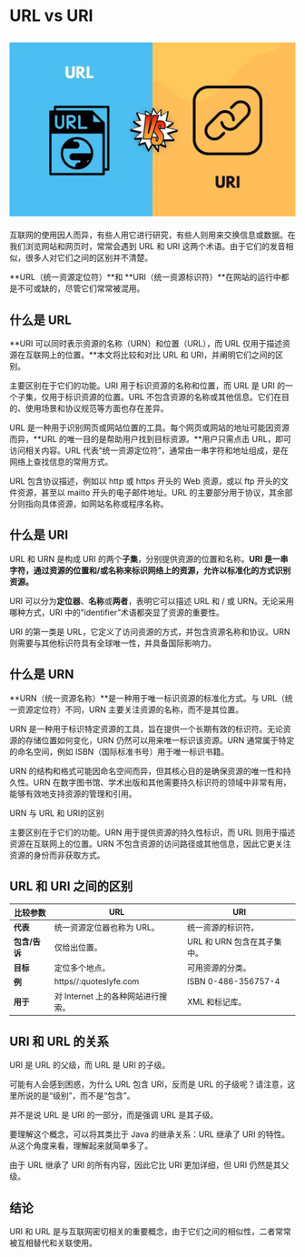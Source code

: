 # URL vs URI

## ![1727678251778-b9d71c5e-974c-4468-aa40-6fd522bba1a6.jpeg](./img/3LH0sQvhFS_SbEOk/1727678251778-b9d71c5e-974c-4468-aa40-6fd522bba1a6-644212.jpeg)

互联网的使用因人而异，有些人用它进行研究，有些人则用来交换信息或数据。在我们浏览网站和网页时，常常会遇到 URL 和 URI 这两个术语。由于它们的发音相似，很多人对它们之间的区别并不清楚。

**URL（统一资源定位符）**和 **URI（统一资源标识符）**在网站的运行中都是不可或缺的，尽管它们常常被混用。

## 什么是 URL

**URI 可以同时表示资源的名称（URN）和位置（URL），而 URL 仅用于描述资源在互联网上的位置。**本文将比较和对比 URL 和 URI，并阐明它们之间的区别。

主要区别在于它们的功能。URI 用于标识资源的名称和位置，而 URL 是 URI 的一个子集，仅用于标识资源的位置。URL 不包含资源的名称或其他信息。它们在目的、使用场景和协议规范等方面也存在差异。

URL 是一种用于识别网页或网站位置的工具。每个网页或网站的地址可能因资源而异，**URL 的唯一目的是帮助用户找到目标资源。**用户只需点击 URL，即可访问相关内容。URL 代表“统一资源定位符”，通常由一串字符和地址组成，是在网络上查找信息的常用方式。

URL 包含协议描述，例如以 http 或 https 开头的 Web 资源，或以 ftp 开头的文件资源，甚至以 mailto 开头的电子邮件地址。URL 的主要部分用于协议，其余部分则指向具体资源，如网站名称或程序名称。

## 什么是 URI

URL 和 URN 是构成 URI 的两个**子集**，分别提供资源的位置和名称。**URI 是一串字符，通过资源的位置和/或名称来标识网络上的资源，允许以标准化的方式识别资源。**

URI 可以分为**定位器**、**名称**或**两者**，表明它可以描述 URL 和 / 或 URN。无论采用哪种方式，URI 中的“identifier”术语都突显了资源的重要性。

URI 的第一类是 URL，它定义了访问资源的方式，并包含资源名称和协议。URN 则需要与其他标识符具有全球唯一性，并具备国际影响力。

## 什么是 URN

**URN（统一资源名称）**是一种用于唯一标识资源的标准化方式。与 URL（统一资源定位符）不同，URN 主要关注资源的名称，而不是其位置。

URN 是一种用于标识特定资源的工具，旨在提供一个长期有效的标识符。无论资源的存储位置如何变化，URN 仍然可以用来唯一标识该资源。URN 通常属于特定的命名空间，例如 ISBN（国际标准书号）用于唯一标识书籍。

URN 的结构和格式可能因命名空间而异，但其核心目的是确保资源的唯一性和持久性。URN 在数字图书馆、学术出版和其他需要持久标识符的领域中非常有用，能够有效地支持资源的管理和引用。

URN 与 URL 和 URI的区别

主要区别在于它们的功能。URN 用于提供资源的持久性标识，而 URL 则用于描述资源在互联网上的位置。URN 不包含资源的访问路径或其他信息，因此它更关注资源的身份而非获取方式。

## **URL 和 URI 之间的区别**

| **比较参数** | **URL** | **URI** |
| --- | --- | --- |
| **代表** | 统一资源定位器也称为 URL。 | 统一资源的标识符。 |
| **包含/告诉** | 仅给出位置。 | URL 和 URN 包含在其子集中。 |
| **目标** | 定位多个地点。 | 可用资源的分类。 |
| **例** | https//:quoteslyfe.com  | ISBN 0-486-356757-4   |
| **用于** | 对 Internet 上的各种网站进行搜索。 | XML 和标记库。 |

## URI 和 URL 的关系

URI 是 URL 的父级，而 URL 是 URI 的子级。

可能有人会感到困惑，为什么 URL 包含 URI，反而是 URL 的子级呢？请注意，这里所说的是“级别”，而不是“包含”。

并不是说 URL 是 URI 的一部分，而是强调 URL 是其子级。

要理解这个概念，可以将其类比于 Java 的继承关系：URL 继承了 URI 的特性。从这个角度来看，理解起来就简单多了。

由于 URL 继承了 URI 的所有内容，因此它比 URI 更加详细，但 URI 仍然是其父级。

## **结论**

URI 和 URL 是与互联网密切相关的重要概念，由于它们之间的相似性，二者常常被互相替代和关联使用。
